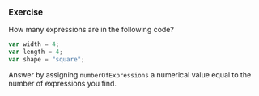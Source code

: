 <!--{ ids:[137], language:'JavaScript', type:'workshop', order: 11, name:'Expressions', description:'An expression is a unit of code that evaluates to a single value' } -->
### Exercise

How many expressions are in the following code?

```js
var width = 4;
var length = 4;
var shape = "square";
```

Answer by assigning `numberOfExpressions` a numerical value equal to the number of expressions you find.

